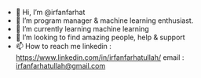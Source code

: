 - 👋 Hi, I’m @irfanfarhat
- 👀 I’m program manager & machine learning enthusiast.
- 🌱 I’m currently learning machine learning
- 💞️ I’m looking to find amazing people, help & support
- 📫 How to reach me 
      linkedin : https://www.linkedin.com/in/irfanfarhatullah/
      email : irfanfarhatullah@gmail.com

<!---
irfanfarhat/irfanfarhat is a ✨ special ✨ repository because its `README.md` (this file) appears on your GitHub profile.
You can click the Preview link to take a look at your changes.
--->
